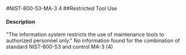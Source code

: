 #NIST-800-53-MA-3 4
##Restricted Tool Use
#### Description
"The information system restricts the use of maintenance tools to authorized personnel only."
No information found for the combination of standard NIST-800-53 and control MA-3 (4)
